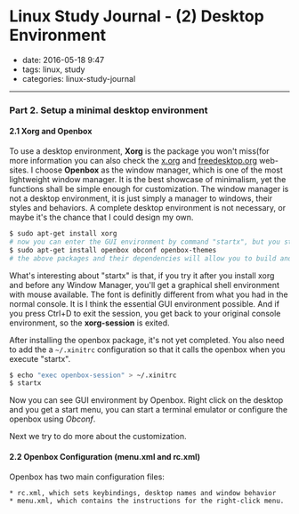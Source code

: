 # Linux Study Journal - (2) Desktop Environment

- date: 2016-05-18 9:47
- tags: linux, study
- categories: linux-study-journal
-----------------------------

### Part 2. Setup a minimal desktop environment

#### 2.1 Xorg and Openbox

To use a desktop environment, **Xorg** is the package you won't miss(for more information you can also check the [x.org](htts://www.x.org/) and [freedesktop.org](https://www.freedesktop.org/) web-sites. I choose **Openbox** as the window manager, which is one of the most lightweight window manager. It is the best showcase of minimalism, yet the functions shall be simple enough for customization. The window manager is not a desktop environment, it is just simply a manager to windows, their styles and behaviors. A complete desktop environment is not necessary, or maybe it's the chance that I could design my own.

```bash
$ sudo apt-get install xorg
# now you can enter the GUI environment by command "startx", but you still need a window manager to do further things
$ sudo apt-get install openbox obconf openbox-themes
# the above packages and their dependencies will allow you to build and configure an Openbox system, along with choices of themes.
```
What's interesting about "startx" is that, if you try it after you install xorg and before any Window Manager, you'll get a graphical shell environment with mouse available. The font is definitly different from what you had in the normal console. It is I think the essential GUI environment possible. And if you press Ctrl+D to exit the session, you get back to your original console environment, so the **xorg-session** is exited.

After installing the openbox package, it's not yet completed. You also need to add the a ```~/.xinitrc``` configuration so that it calls the openbox when you execute "startx".

```bash
$ echo "exec openbox-session" > ~/.xinitrc
$ startx
```

Now you can see GUI environment by Openbox. Right click on the desktop and you get a start menu, you can start a terminal emulator or configure the openbox using *Obconf*.

Next we try to do more about the customization.

#### 2.2 Openbox Configuration (menu.xml and rc.xml)

Openbox has two main configuration files:

	* rc.xml, which sets keybindings, desktop names and window behavior
	* menu.xml, which contains the instructions for the right-click menu.




